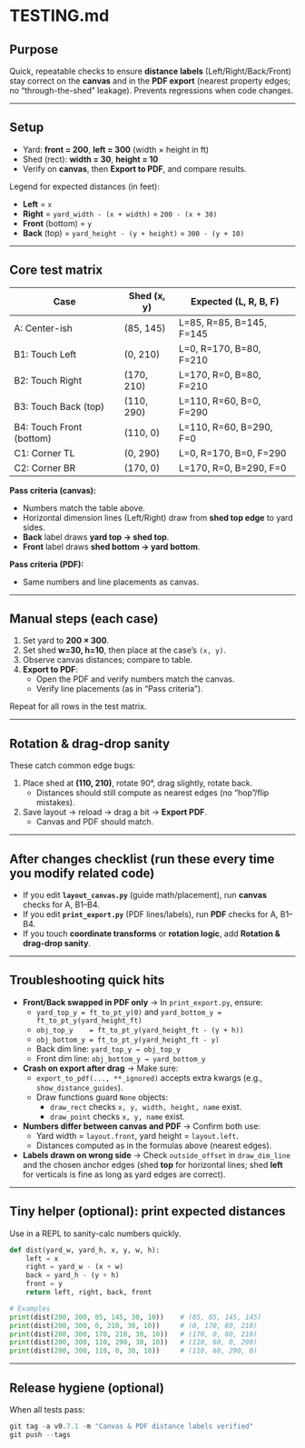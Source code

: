 # TESTING.md

## Purpose
Quick, repeatable checks to ensure **distance labels** (Left/Right/Back/Front) stay correct on the **canvas** and in the **PDF export** (nearest property edges; no “through-the-shed” leakage). Prevents regressions when code changes.

---

## Setup
- Yard: **front = 200**, **left = 300** (width × height in ft)
- Shed (rect): **width = 30**, **height = 10**
- Verify on **canvas**, then **Export to PDF**, and compare results.

Legend for expected distances (in feet):
- **Left**  = `x`
- **Right** = `yard_width - (x + width)` = `200 - (x + 30)`
- **Front** (bottom) = `y`
- **Back**  (top)    = `yard_height - (y + height)` = `300 - (y + 10)`

---

## Core test matrix

| Case | Shed (x, y) | Expected (L, R, B, F) |
|---|---|---|
| A: Center-ish | (85, 145) | L=85, R=85, B=145, F=145 |
| B1: Touch Left | (0, 210) | L=0, R=170, B=80, F=210 |
| B2: Touch Right | (170, 210) | L=170, R=0, B=80, F=210 |
| B3: Touch Back (top) | (110, 290) | L=110, R=60, B=0, F=290 |
| B4: Touch Front (bottom) | (110, 0) | L=110, R=60, B=290, F=0 |
| C1: Corner TL | (0, 290) | L=0, R=170, B=0, F=290 |
| C2: Corner BR | (170, 0) | L=170, R=0, B=290, F=0 |

**Pass criteria (canvas):**
- Numbers match the table above.
- Horizontal dimension lines (Left/Right) draw from **shed top edge** to yard sides.
- **Back** label draws **yard top → shed top**.
- **Front** label draws **shed bottom → yard bottom**.

**Pass criteria (PDF):**
- Same numbers and line placements as canvas.

---

## Manual steps (each case)

1) Set yard to **200 × 300**.
2) Set shed **w=30, h=10**, then place at the case’s `(x, y)`.
3) Observe canvas distances; compare to table.
4) **Export to PDF**:
   - Open the PDF and verify numbers match the canvas.
   - Verify line placements (as in “Pass criteria”).

Repeat for all rows in the test matrix.

---

## Rotation & drag-drop sanity
These catch common edge bugs:

1) Place shed at **(110, 210)**, rotate 90°, drag slightly, rotate back.
   - Distances should still compute as nearest edges (no “hop”/flip mistakes).
2) Save layout → reload → drag a bit → **Export PDF**.
   - Canvas and PDF should match.

---

## After changes checklist (run these every time you modify related code)
- If you edit **`layout_canvas.py`** (guide math/placement), run **canvas** checks for A, B1–B4.
- If you edit **`print_export.py`** (PDF lines/labels), run **PDF** checks for A, B1–B4.
- If you touch **coordinate transforms** or **rotation logic**, add **Rotation & drag-drop sanity**.

---

## Troubleshooting quick hits

- **Front/Back swapped in PDF only** → In `print_export.py`, ensure:
  - `yard_top_y = ft_to_pt_y(0)` and `yard_bottom_y = ft_to_pt_y(yard_height_ft)`
  - `obj_top_y    = ft_to_pt_y(yard_height_ft - (y + h))`
  - `obj_bottom_y = ft_to_pt_y(yard_height_ft - y)`
  - Back dim line: `yard_top_y → obj_top_y`
  - Front dim line: `obj_bottom_y → yard_bottom_y`
- **Crash on export after drag** → Make sure:
  - `export_to_pdf(..., **_ignored)` accepts extra kwargs (e.g., `show_distance_guides`).
  - Draw functions guard `None` objects:
    - `draw_rect` checks `x, y, width, height, name` exist.
    - `draw_point` checks `x, y, name` exist.
- **Numbers differ between canvas and PDF** → Confirm both use:
  - Yard width = `layout.front`, yard height = `layout.left`.
  - Distances computed as in the formulas above (nearest edges).
- **Labels drawn on wrong side** → Check `outside_offset` in `draw_dim_line` and the chosen anchor edges (shed **top** for horizontal lines; shed **left** for verticals is fine as long as yard edges are correct).

---

## Tiny helper (optional): print expected distances
Use in a REPL to sanity-calc numbers quickly.

```python
def dist(yard_w, yard_h, x, y, w, h):
    left = x
    right = yard_w - (x + w)
    back = yard_h - (y + h)
    front = y
    return left, right, back, front

# Examples
print(dist(200, 300, 85, 145, 30, 10))    # (85, 85, 145, 145)
print(dist(200, 300, 0, 210, 30, 10))     # (0, 170, 80, 210)
print(dist(200, 300, 170, 210, 30, 10))   # (170, 0, 80, 210)
print(dist(200, 300, 110, 290, 30, 10))   # (110, 60, 0, 290)
print(dist(200, 300, 110, 0, 30, 10))     # (110, 60, 290, 0)
```

---

## Release hygiene (optional)
When all tests pass:
```powershell
git tag -a v0.7.1 -m "Canvas & PDF distance labels verified"
git push --tags
```
